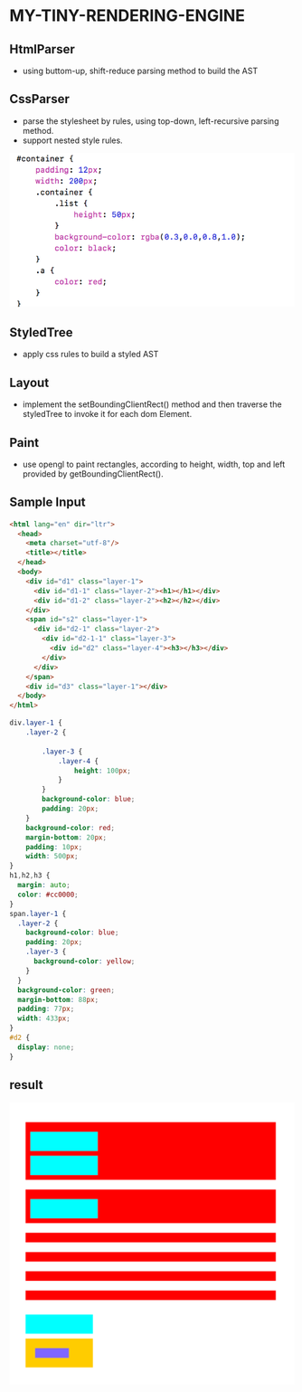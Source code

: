 # MY-TINY-RENDERING-ENGINE

## HtmlParser
* using buttom-up, shift-reduce parsing method to build the AST

## CssParser
* parse the stylesheet by rules, using top-down, left-recursive parsing method.
* support nested style rules.

![image](https://github.com/ljxcript/my-tiny-rendering-engine/blob/master/nestedCss.png)

## StyledTree
* apply css rules to build a styled AST

## Layout
* implement the setBoundingClientRect() method and then traverse the styledTree to invoke it for each dom Element.

## Paint
* use opengl to paint rectangles, according to height, width, top and left provided by getBoundingClientRect().

## Sample Input

```html
<html lang="en" dir="ltr">
  <head>
    <meta charset="utf-8"/>
    <title></title>
  </head>
  <body>
    <div id="d1" class="layer-1">
      <div id="d1-1" class="layer-2"><h1></h1></div>
      <div id="d1-2" class="layer-2"><h2></h2></div>
    </div>
    <span id="s2" class="layer-1">
      <div id="d2-1" class="layer-2">
        <div id="d2-1-1" class="layer-3">
          <div id="d2" class="layer-4"><h3></h3></div>
        </div>
      </div>
    </span>
    <div id="d3" class="layer-1"></div>
  </body>
</html>
```

```css
div.layer-1 {
    .layer-2 {

        .layer-3 {
            .layer-4 {
                height: 100px;
            }
        }
        background-color: blue;
        padding: 20px;
    }
    background-color: red;
    margin-bottom: 20px;
    padding: 10px;
    width: 500px;
}
h1,h2,h3 {
  margin: auto;
  color: #cc0000;
}
span.layer-1 {
  .layer-2 {
    background-color: blue;
    padding: 20px;
    .layer-3 {
      background-color: yellow;
    }
  }
  background-color: green;
  margin-bottom: 88px;
  padding: 77px;
  width: 433px;
}
#d2 {
  display: none;
}
```

## result
![image](https://github.com/ljxcript/my-tiny-rendering-engine/blob/master/GTScreenshot_20200814_174239.png)
